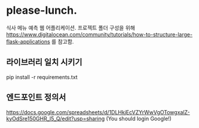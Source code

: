 # please-lunch.
식사 메뉴 예측 웹 어플리케이션.
프로젝트 폴더 구성을 위해 
https://www.digitalocean.com/community/tutorials/how-to-structure-large-flask-applications
를 참고함.

## 라이브러리 일치 시키기
pip install -r requirements.txt

## 엔드포인트 정의서 
https://docs.google.com/spreadsheets/d/1DLHkjEcVZYrWwVgOTowgxalZ-kyOdSre150GHR_l5_Q/edit?usp=sharing
(You should login Google!)
